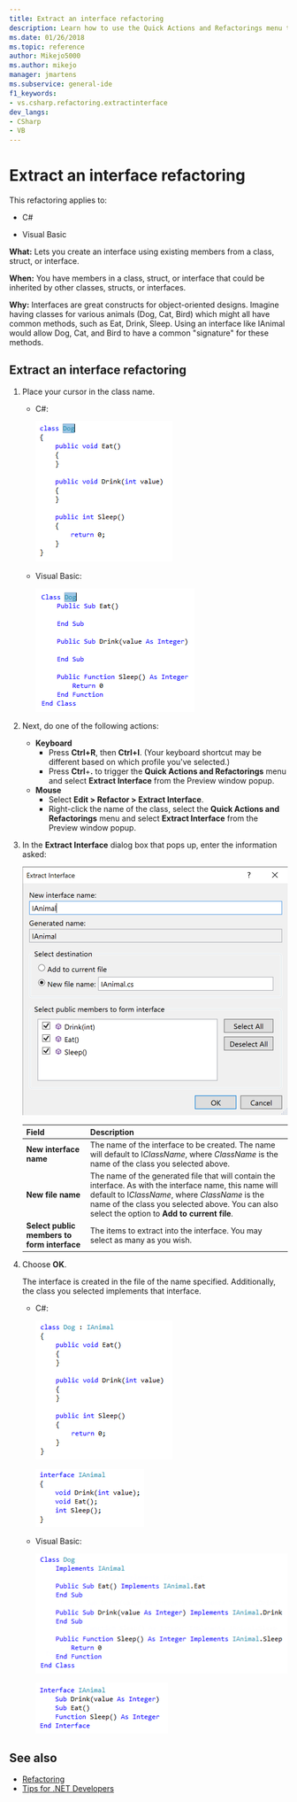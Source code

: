 ```yaml
---
title: Extract an interface refactoring
description: Learn how to use the Quick Actions and Refactorings menu to create an interface by using existing members from a class, struct, or interface.
ms.date: 01/26/2018
ms.topic: reference
author: Mikejo5000
ms.author: mikejo
manager: jmartens
ms.subservice: general-ide
f1_keywords:
- vs.csharp.refactoring.extractinterface
dev_langs:
- CSharp
- VB
---
```

# Extract an interface refactoring

This refactoring applies to:

- C#

- Visual Basic

**What:** Lets you create an interface using existing members from a class, struct, or interface.

**When:** You have members in a class, struct, or interface that could be inherited by other classes, structs, or interfaces.

**Why:** Interfaces are great constructs for object-oriented designs. Imagine having classes for various animals (Dog, Cat, Bird) which might all have common methods, such as Eat, Drink, Sleep. Using an interface like IAnimal would allow Dog, Cat, and Bird to have a common "signature" for these methods.

## Extract an interface refactoring

1. Place your cursor in the class name.

   - C#:

       ![Highlighted code - C#](media/extractinterface-highlight-cs.png)

   - Visual Basic:

       ![Highlighted code - Visual Basic](media/extractinterface-highlight-vb.png)

2. Next, do one of the following actions:

   - **Keyboard**
      - Press **Ctrl+R**, then **Ctrl+I**. (Your keyboard shortcut may be different based on which profile you've selected.)
      - Press **Ctrl**+**.** to trigger the **Quick Actions and Refactorings** menu and select **Extract Interface** from the Preview window popup.
   - **Mouse**
      - Select **Edit > Refactor > Extract Interface**.
      - Right-click the name of the class, select the **Quick Actions and Refactorings** menu and select **Extract Interface** from the Preview window popup.

3. In the **Extract Interface** dialog box that pops up, enter the information asked:

   ![Extract Interface](media/extractinterface-dialog-same-file.png)

   | Field | Description |
   | - | - |
   | **New interface name** | The name of the interface to be created. The name will default to I*ClassName*, where *ClassName* is the name of the class you selected above. |
   | **New file name** | The name of the generated file that will contain the interface. As with the interface name, this name will default to I*ClassName*, where *ClassName* is the name of the class you selected above. You can also select the option to **Add to current file**. |
   | **Select public members to form interface** | The items to extract into the interface. You may select as many as you wish. |

4. Choose **OK**.

   The interface is created in the file of the name specified. Additionally, the class you selected implements that interface.

   - C#:

      ![Resulting Class - C#](media/extractinterface-class-cs.png)

      ![Resulting Interface - C#](media/extractinterface-interface-cs.png)

   - Visual Basic:

      ![Resulting Class - Visual Basic](media/extractinterface-class-vb.png)

      ![Resulting Interface - Visual Basic](media/extractinterface-interface-vb.png)

## See also

- [Refactoring](../refactoring-in-visual-studio.md)
- [Tips for .NET Developers](../csharp-developer-productivity.md)
